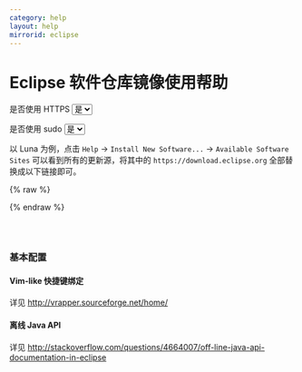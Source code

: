 ```yaml
---
category: help
layout: help
mirrorid: eclipse
---
```


# Eclipse 软件仓库镜像使用帮助

<form class="form-inline">
<div class="form-group">
	<label>是否使用 HTTPS</label>
	<select id="http-select" class="form-control content-select" data-target="#content-0">
	  <option data-http_protocol="https://" selected>是</option>
	  <option data-http_protocol="http://">否</option>
	</select>
</div>
</form>


<form class="form-inline">
<div class="form-group">
	<label>是否使用 sudo</label>
	<select id="sudo-select" class="form-control content-select" data-target="#content-0">
	  <option data-sudo="sudo " data-sudoE="sudo -E " selected>是</option>
	  <option data-sudo="" data-sudoE="">否</option>
	</select>
</div>
</form>



以 Luna 为例，点击 `Help` → `Install New Software...` →
`Available Software Sites` 可以看到所有的更新源，将其中的
`https://download.eclipse.org` 全部替换成以下链接即可。



{% raw %}
<script id="template-0" type="x-tmpl-markup">
{{http_protocol}}{{mirror}}
</script>
{% endraw %}

<p></p>

<pre>
<code id="content-0" class="language-plaintext" data-template="#template-0" data-select="#http-select,#sudo-select">
</code>
</pre>



### 基本配置

#### Vim-like 快捷键绑定

详见 http://vrapper.sourceforge.net/home/

#### 离线 Java API

详见
http://stackoverflow.com/questions/4664007/off-line-java-api-documentation-in-eclipse

